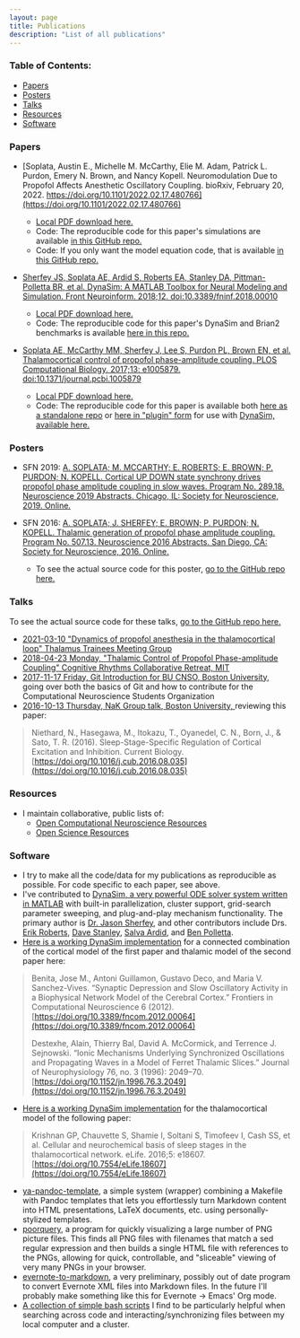 ```yaml
---
layout: page
title: Publications
description: "List of all publications"
---
```


### Table of Contents:
- [Papers](#papers)
- [Posters](#posters)
- [Talks](#talks)
- [Resources](#resources)
- [Software](#software)

### Papers

- [Soplata, Austin E., Michelle M. McCarthy, Elie M. Adam, Patrick L. Purdon,
Emery N. Brown, and Nancy Kopell. Neuromodulation Due to Propofol Affects
Anesthetic Oscillatory Coupling. bioRxiv, February
20, 2022. https://doi.org/10.1101/2022.02.17.480766](https://doi.org/10.1101/2022.02.17.480766)
    - [Local PDF download here.](/publications/papers/Soplata-2022-neuromodulation.pdf)
    - Code: The reproducible code for this paper's simulations are available
      [in this GitHub
      repo.](https://github.com/asoplata/soplata-2022-thalcort-code)
    - Code: If you only want the model equation code, that is available [in this GitHub repo.](https://github.com/asoplata/dynasim-extended-benita-model)
      
- [Sherfey JS, Soplata AE, Ardid S, Roberts EA, Stanley DA, Pittman-Polletta BR, et al. DynaSim: A MATLAB Toolbox for Neural Modeling and Simulation. Front Neuroinform. 2018;12. doi:10.3389/fninf.2018.00010
](https://www.frontiersin.org/articles/10.3389/fninf.2018.00010/full)
    - [Local PDF download here.](/publications/papers/Sherfey-2018-DynaSim.pdf)
    - Code: The reproducible code for this paper's DynaSim and Brian2 benchmarks
      is available [here in this
      repo.](https://github.com/asoplata/dynasim-benchmark-brette-2007)

- [Soplata AE, McCarthy MM, Sherfey J, Lee S, Purdon PL, Brown EN, et al.
  Thalamocortical control of propofol phase-amplitude coupling. PLOS
  Computational Biology. 2017;13: e1005879.
  doi:10.1371/journal.pcbi.1005879](http://journals.plos.org/ploscompbiol/article?id=10.1371/journal.pcbi.1005879)
    - [Local PDF download
      here.](/publications/papers/Soplata-2017-thalamocortical-control.pdf)
    - Code: The reproducible code for this paper is available both [here as a
      standalone
      repo](https://github.com/asoplata/propofol-coupling-2017-full) or
      [here in "plugin" form](https://github.com/asoplata/propofol-coupling-2017-mechanisms) for use with [DynaSim, available here.](https://github.com/dynasim/dynasim/)

### Posters
- SFN 2019: [A. SOPLATA; M. MCCARTHY; E. ROBERTS; E. BROWN; P. PURDON; N. KOPELL. Cortical UP DOWN state synchrony drives propofol phase amplitude coupling in slow waves. Program No. 289.18. Neuroscience 2019 Abstracts. Chicago, IL: Society for Neuroscience, 2019. Online.](/publications/posters/ASoplata-SFN2019-poster.pdf)

- SFN 2016: [A. SOPLATA; J. SHERFEY; E. BROWN; P. PURDON; N. KOPELL.
  Thalamic generation of propofol phase amplitude coupling. Program No.
  507.13. Neuroscience 2016 Abstracts. San Diego, CA: Society for
  Neuroscience, 2016.
  Online.](/publications/posters/ASoplata-SFN2016-poster.pdf)
    - To see the actual source code for this poster, [go to the GitHub
      repo
      here.](https://github.com/asoplata/asoplata.github.io/tree/master/publications/posters)

### Talks
To see the actual source code for these talks, [go to the GitHub repo
here.](https://github.com/asoplata/asoplata.github.io/tree/master/publications/talks/)
- [2021-03-10 "Dynamics of propofol anesthesia in the thalamocortical loop"
  Thalamus Trainees Meeting Group](/publications/talks/20210310-thalamus-trainees.pdf)
- [2018-04-23 Monday, "Thalamic Control of Propofol Phase-amplitude Coupling"
  Cognitive Rhythms Collaborative Retreat, MIT
  ](/publications/talks/20180423-crc-retreat/20180423-crc-retreat.html)
- [2017-11-17 Friday, Git Introduction for BU CNSO, Boston University,
  ](/publications/talks/20171117-git-intro/slides.html) going over both the basics of
  Git and how to contribute for the Computational Neuroscience Students Organization
- [2016-10-13 Thursday, NaK Group talk, Boston University,
  ](/publications/talks/20161013-nak-talk/slides.html) reviewing this paper:
>   Niethard, N., Hasegawa, M., Itokazu, T., Oyanedel, C. N., Born, J., & Sato,
>   T. R. (2016). Sleep-Stage-Specific Regulation of Cortical Excitation and
>   Inhibition. Current Biology.
>   [https://doi.org/10.1016/j.cub.2016.08.035](https://doi.org/10.1016/j.cub.2016.08.035)


### Resources
- I maintain collaborative, public lists of:
    - [Open Computational Neuroscience
      Resources](https://github.com/asoplata/open-computational-neuroscience-resources)
    - [Open Science
      Resources](https://github.com/asoplata/open-science-resources)

### Software
- I try to make all the code/data for my publications as reproducible as
  possible. For code specific to each paper, see above.
- I've contributed to [DynaSim, a very powerful ODE solver
  system written in MATLAB](https://github.com/dynasim/dynasim/) with built-in
  parallelization, cluster support, grid-search parameter sweeping, and plug-and-play
  mechanism functionality. The primary author is [Dr. Jason
  Sherfey](https://github.com/jsherfey), and other contributors include Drs. [Erik
  Roberts](https://github.com/erik-roberts), [Dave
  Stanley](https://github.com/davestanley), [Salva
  Ardid](https://github.com/kupiqu), and [Ben
  Polletta](https://github.com/benpolletta).
- [Here is a working DynaSim
  implementation](https://github.com/asoplata/dynasim-extended-benita-model)
  for a connected combination of the cortical model of the first paper and thalamic
  model of the second paper here:
> Benita, Jose M., Antoni Guillamon, Gustavo Deco, and Maria V. Sanchez-Vives.
> “Synaptic Depression and Slow Oscillatory Activity in a Biophysical Network
> Model of the Cerebral Cortex.” Frontiers in Computational Neuroscience 6
> (2012). [https://doi.org/10.3389/fncom.2012.00064](https://doi.org/10.3389/fncom.2012.00064)
> 
> Destexhe, Alain, Thierry Bal, David A. McCormick, and Terrence J. Sejnowski.
> “Ionic Mechanisms Underlying Synchronized Oscillations and Propagating Waves
> in a Model of Ferret Thalamic Slices.” Journal of Neurophysiology 76, no. 3
> (1996): 2049–70. [https://doi.org/10.1152/jn.1996.76.3.2049](https://doi.org/10.1152/jn.1996.76.3.2049)
- [Here is a working DynaSim
  implementation](https://github.com/asoplata/dynasim-krishnan-2016-model) for
  the thalamocortical model of the following paper:
> Krishnan GP, Chauvette S, Shamie I, Soltani S, Timofeev I, Cash SS, et al.
> Cellular and neurochemical basis of sleep stages in the thalamocortical
> network. eLife. 2016;5: e18607.
> [https://doi.org/10.7554/eLife.18607](https://doi.org/10.7554/eLife.18607)
- [ya-pandoc-template](https://github.com/asoplata/ya-pandoc-template), a simple
  system (wrapper) combining a Makefile with Pandoc templates that lets you
  effortlessly turn Markdown content into HTML presentations, LaTeX documents,
  etc. using personally-stylized templates.
- [poorquery](https://github.com/asoplata/poorquery), a program for quickly
  visualizing a large number of PNG picture files. This finds all PNG files
  with filenames that match a sed regular expression and then builds a single HTML file
  with references to the PNGs, allowing for quick, controllable, and "sliceable" viewing of very many PNGs in
  your browser.
- [evernote-to-markdown](https://github.com/asoplata/evernote-to-markdown), a
  very preliminary, possibly out of date program to convert Evernote XML files
  into Markdown files. In the future I'll probably make something like this
  for Evernote -> Emacs' Org mode.
- [A collection of simple bash scripts](https://github.com/asoplata/bin) I find
  to be particularly helpful when searching across code and
  interacting/synchronizing files between my local computer and a cluster.
